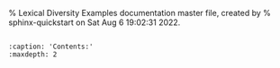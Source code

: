 % Lexical Diversity Examples documentation master file, created by
% sphinx-quickstart on Sat Aug  6 19:02:31 2022.

```{include} ../README.md
```

```{toctree}
:caption: 'Contents:'
:maxdepth: 2
```
